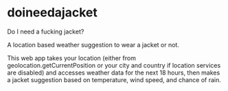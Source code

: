 # doineedajacket
Do I need a fucking jacket?

A location based weather suggestion to wear a jacket or not.

This web app takes your location (either from geolocation.getCurrentPosition or your city and country if location services are disabled) and accesses weather data for the next 18 hours, then makes a jacket suggestion based on temperature, wind speed, and chance of rain.
